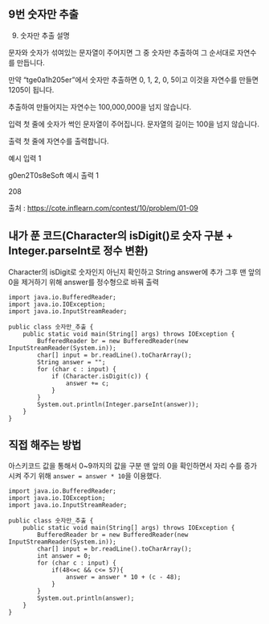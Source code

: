 ## 9번 숫자만 추출

9. 숫자만 추출
설명

문자와 숫자가 섞여있는 문자열이 주어지면 그 중 숫자만 추출하여 그 순서대로 자연수를 만듭니다.

만약 “tge0a1h205er”에서 숫자만 추출하면 0, 1, 2, 0, 5이고 이것을 자연수를 만들면 1205이 됩니다.

추출하여 만들어지는 자연수는 100,000,000을 넘지 않습니다.


입력
첫 줄에 숫자가 썩인 문자열이 주어집니다. 문자열의 길이는 100을 넘지 않습니다.


출력
첫 줄에 자연수를 출력합니다.


예시 입력 1 

g0en2T0s8eSoft
예시 출력 1

208

출처 : https://cote.inflearn.com/contest/10/problem/01-09

## 내가 푼 코드(Character의 isDigit()로 숫자 구분 + Integer.parseInt로 정수 변환)

Character의 isDigit로 숫자인지 아닌지 확인하고 String answer에 추가
그후 맨 앞의 0을 제거하기 위해 answer를 정수형으로 바꿔 출력

```
import java.io.BufferedReader;
import java.io.IOException;
import java.io.InputStreamReader;

public class 숫자만_추출 {
    public static void main(String[] args) throws IOException {
        BufferedReader br = new BufferedReader(new InputStreamReader(System.in));
        char[] input = br.readLine().toCharArray();
        String answer = "";
        for (char c : input) {
            if (Character.isDigit(c)) {
                answer += c;
            }
        }
        System.out.println(Integer.parseInt(answer));
    }
}

```

## 직접 해주는 방법

아스키코드 값을 통해서 0~9까지의 값을 구분
맨 앞의 0을 확인하면서 자리 수를 증가시켜 주기 위해
`answer = answer * 10`을 이용했다.

```
import java.io.BufferedReader;
import java.io.IOException;
import java.io.InputStreamReader;

public class 숫자만_추출 {
    public static void main(String[] args) throws IOException {
        BufferedReader br = new BufferedReader(new InputStreamReader(System.in));
        char[] input = br.readLine().toCharArray();
        int answer = 0;
        for (char c : input) {
            if(48<=c && c<= 57){
                answer = answer * 10 + (c - 48);
            }
        }
        System.out.println(answer);
    }
}
```